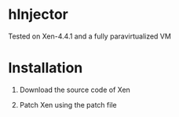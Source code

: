 hInjector
=========
Tested on Xen-4.4.1 and a fully paravirtualized VM 

Installation
=========

1) Download the source code of Xen 

2) Patch Xen using the patch file 

